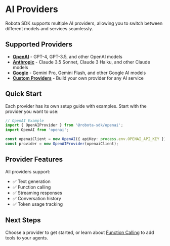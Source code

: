 # AI Providers

Robota SDK supports multiple AI providers, allowing you to switch between different models and services seamlessly.

## Supported Providers

- **[OpenAI](openai.md)** - GPT-4, GPT-3.5, and other OpenAI models
- **[Anthropic](anthropic.md)** - Claude 3.5 Sonnet, Claude 3 Haiku, and other Claude models  
- **[Google](google.md)** - Gemini Pro, Gemini Flash, and other Google AI models
- **[Custom Providers](custom.md)** - Build your own provider for any AI service

## Quick Start

Each provider has its own setup guide with examples. Start with the provider you want to use:

```typescript
// OpenAI Example
import { OpenAIProvider } from '@robota-sdk/openai';
import OpenAI from 'openai';

const openaiClient = new OpenAI({ apiKey: process.env.OPENAI_API_KEY });
const provider = new OpenAIProvider(openaiClient);
```

## Provider Features

All providers support:
- ✅ Text generation
- ✅ Function calling
- ✅ Streaming responses
- ✅ Conversation history
- ✅ Token usage tracking

## Next Steps

Choose a provider to get started, or learn about [Function Calling](../guide/function-calling.md) to add tools to your agents. 